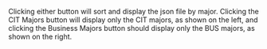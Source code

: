 Clicking either button will sort and display the json file by major. Clicking the CIT Majors button will display only the CIT majors, as shown on the left, and clicking the Business Majors button should display only the BUS majors, as shown on the right. 
